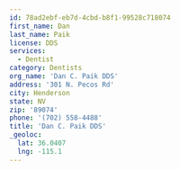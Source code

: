 ```yaml
---
id: 78ad2ebf-eb7d-4cbd-b8f1-99528c718074
first_name: Dan
last_name: Paik
license: DDS
services:
  - Dentist
category: Dentists
org_name: 'Dan C. Paik DDS'
address: '301 N. Pecos Rd'
city: Henderson
state: NV
zip: '89074'
phone: '(702) 558-4488'
title: 'Dan C. Paik DDS'
_geoloc:
  lat: 36.0407
  lng: -115.1
---
```

